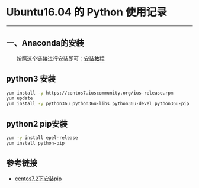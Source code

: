 # Ubuntu16.04 的 Python 使用记录
***
## 一、Anaconda的安装
&ensp;&ensp;&ensp;&ensp;按照这个链接进行安装即可：[安装教程](https://www.digitalocean.com/community/tutorials/how-to-install-the-anaconda-python-distribution-on-ubuntu-16-04)

## python3 安装
```sh
yum install -y https://centos7.iuscommunity.org/ius-release.rpm
yum update
yum install -y python36u python36u-libs python36u-devel python36u-pip
```

## python2 pip安装
```sh
yum -y install epel-release
yum install python-pip
```

## 参考链接
- [centos7.2下安装pip](https://blog.csdn.net/wan_zaiyunduan/article/details/70833682)